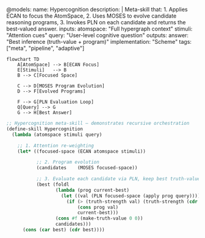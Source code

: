 @models:
  name: Hypercognition
  description: |
    Meta-skill that:
      1. Applies ECAN to focus the AtomSpace,
      2. Uses MOSES to evolve candidate reasoning programs,
      3. Invokes PLN on each candidate and returns the best-valued answer.
  inputs:
    atomspace: "Full hypergraph context"
    stimuli:   "Attention cues"
    query:     "User-level cognitive question"
  outputs:
    answer:    "Best inference (truth-value + program)"
  implementation: "Scheme"
  tags: ["meta", "pipeline", "adaptive"]

```mermaid
flowchart TD
    A[AtomSpace] --> B[ECAN Focus]
    E[Stimuli]   --> B
    B --> C[Focused Space]

    C --> D[MOSES Program Evolution]
    D --> F[Evolved Programs]

    F --> G[PLN Evaluation Loop]
    Q[Query] --> G
    G --> H[Best Answer]
```

```scheme
;; Hypercognition meta-skill — demonstrates recursive orchestration
(define-skill Hypercognition
  (lambda (atomspace stimuli query)

    ;; 1. Attention re-weighting
    (let* ((focused-space (ECAN atomspace stimuli))

           ;; 2. Program evolution
           (candidates    (MOSES focused-space))

           ;; 3. Evaluate each candidate via PLN, keep best truth-value
           (best (foldl
                  (lambda (prog current-best)
                    (let ((val (PLN focused-space (apply prog query))))
                      (if (> (truth-strength val) (truth-strength (cdr current-best)))
                          (cons prog val)
                          current-best)))
                  (cons #f (make-truth-value 0 0))
                  candidates)))
      (cons (car best) (cdr best))))
```